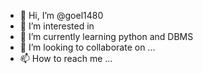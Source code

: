 - 👋 Hi, I’m @goel1480
- 👀 I’m interested in 
- 🌱 I’m currently learning python and DBMS
- 💞️ I’m looking to collaborate on ...
- 📫 How to reach me ...

<!---
goel1480/goel1480 is a ✨ special ✨ repository because its `README.md` (this file) appears on your GitHub profile.
You can click the Preview link to take a look at your changes.
--->
